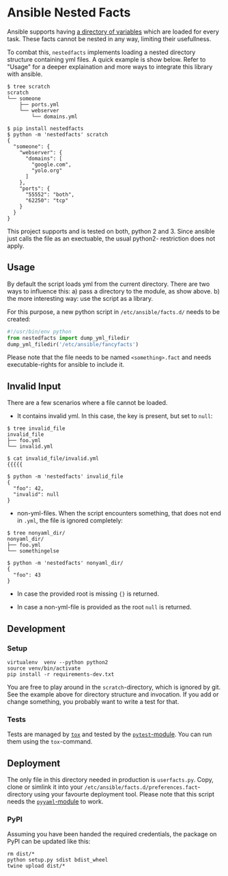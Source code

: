 # Ansible Nested Facts

Ansible supports having [a directory of variables](http://docs.ansible.com/ansible/playbooks_variables.html#local-facts-facts-d)
which are loaded for every task. These facts cannot be nested in any way,
limiting their usefullness.

To combat this, `nestedfacts` implements loading a nested
directory structure containing yml files. A quick example
is show below. Refer to "Usage" for a deeper explaination
and more ways to integrate this library with ansible.

```
$ tree scratch
scratch
└── someone
    ├── ports.yml
    └── webserver
        └── domains.yml

$ pip install nestedfacts
$ python -m 'nestedfacts' scratch
{
  "someone": {
    "webserver": {
      "domains": [
        "google.com",
        "yolo.org"
      ]
    }, 
    "ports": {
      "55552": "both",
      "62250": "tcp"
    }
  }
}
```

This project supports and is tested on both, python 2 and 3. Since
ansible just calls the file as an exectuable, the usual python2-
restriction does not apply.

## Usage

By default the script loads yml from the current directory. There are
two ways to influence this: a) pass a directory to the module, as show
above. b) the more interesting way: use the script as a library.

For this purpose, a new python script in `/etc/ansible/facts.d/` needs
to be created:

```python
#!/usr/bin/env python
from nestedfacts import dump_yml_filedir
dump_yml_filedir('/etc/ansible/fancyfacts')
```

Please note that the file needs to be named `<something>.fact` and needs
executable-rights for ansible to include it.

## Invalid Input

There are a few scenarios where a file cannot be loaded.

* It contains invalid yml. In this case, the key is present, but set to
`null`:

```
$ tree invalid_file
invalid_file
├── foo.yml
└── invalid.yml

$ cat invalid_file/invalid.yml
{{{{{

$ python -m 'nestedfacts' invalid_file
{
  "foo": 42,
  "invalid": null
}
```

* non-yml-files. When the script encounters something, that does not
end in `.yml`, the file is ignored completely:

```
$ tree nonyaml_dir/
nonyaml_dir/
├── foo.yml
└── somethingelse

$ python -m 'nestedfacts' nonyaml_dir/
{
  "foo": 43
}
```

* In case the provided root is missing `{}` is returned.

* In case a non-yml-file is provided as the root `null` is returned.

## Development

### Setup

```
virtualenv  venv --python python2
source venv/bin/activate
pip install -r requirements-dev.txt
```

You are free to play around in the `scratch`-directory, which is ignored
by git. See the example above for directory structure and invocation. If
you add or change something, you probably want to write a test for that.

### Tests

Tests are managed by [`tox`](https://tox.readthedocs.io) and tested by
the [`pytest`-module](http://doc.pytest.org). You can run them using the
`tox`-command.

## Deployment

The only file in this directory needed in production is `userfacts.py`.
Copy, clone or simlink it into your `/etc/ansible/facts.d/preferences.fact`-
directory using your favourte deployment tool. Please note that this
script needs the [`pyyaml`-module](http://pyyaml.org) to work.

### PyPI

Assuming you have been handed the required credentials, the package on
PyPI can be updated like this:

```
rm dist/*
python setup.py sdist bdist_wheel
twine upload dist/*
```
